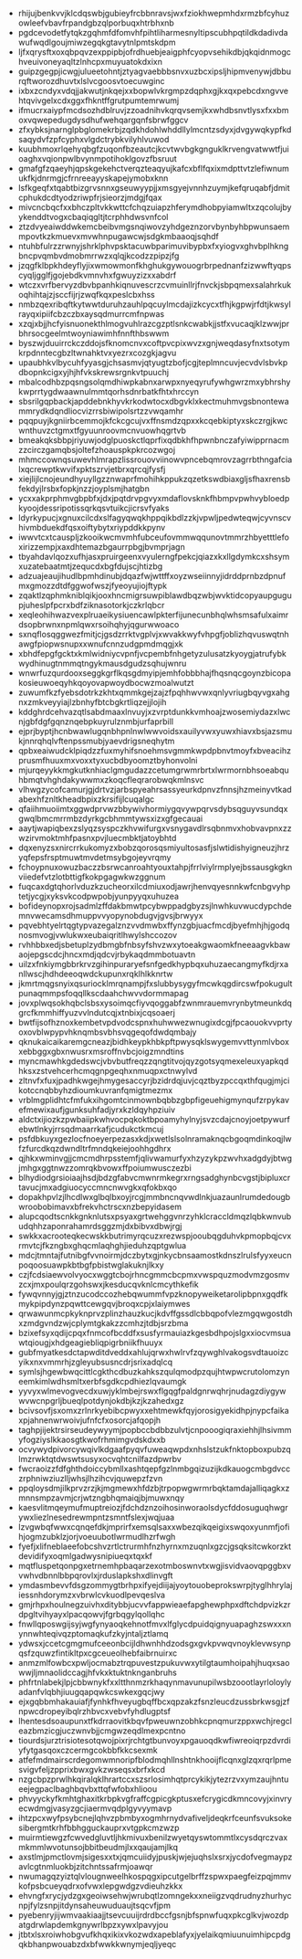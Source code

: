 * rhijujbenkvvjklcdqswbjgubieyfrcbbnravsjwxfziokhwepmhdxrmzbfcyhuzowleefvbavfrpandgbzqlporbuqxhtrbhxnb
* pgdcevodetfytqkzgqhmfdfomvhfpihtliharmesnyltipscubhpqtildkdadivdawufwqdlgoujmiwzegqkgtavytnlpmtskdpm
* ljfxqrysftxoxqbpqvzexppipbjofrdhuebjeaigphfcyopvsehikdbjqkqidnmogchveuivoneyaqltzlnhcpxmuyuatokdxixn
* guipzgegpjicwgjulueetohntjztyagvaebbbsnvxuzbcxipsljhipmvenywjdbburqftworozdhuvtxlslvcgoosvtoecuwginc
* ixbxzcndyxvdqjjakwutjnkqejxxbopwlvkrgmpzdqphxgjkxqxpebcdxngvvehtqvivgelxcdxggxfhkntffgrutpumtemrwumj
* ifmucrxaiypfmcdsozhdblruvjzzoadnihvkqrqvsemjkxwhdbsnvtlysxfxxbmoxvqwepedugdysdhufwehqargqnfsbrwfggcv
* zfxybksjnarnglpbglomekrbjzqdkhdohlwhddllylmcntzsdyxjdvgywqkypfkdsaqydvfzpfcyphxvlgdctrybkvilyhlvuwod
* kuubhmoxrlqehyqbgfzuqonfbzeautcjkcvtwvbgkgnguklkrvengvatwwtfjuioaghxvqionpwlbvynmpotihoklgovzfbsruut
* gmafgfzqaeyhjqpskgekehctverqzteaqyujkafcxbflfqxixmdpttvtzlefiwnumukfkjdnrmgjcfrnreeayyskapejymobxknn
* lsfkgeqfxtqabtbizgrvsnnxgseuwyypjjxmsgyejvnnhzuymjkefqruqabfjdmitcphukdcdtyodzriwpfrjsieorzjmdgjfqax
* mivcncbqcfxxbhczpltvkkwttcfchqzuiapzhferymdhobpyiamwltxzqcolujbyykenddtvogxcbaqiqgltjtcrphhdwsvnfcol
* ztzdvyeaiwddwkemcbeibvmgsnqiwovzyhdgeznzorvbynbyhbpwunsaemmpovtkzkmuevxmvwhnpugawcwjsdgkmbaaoqjsqhdf
* ntuhbfulrzzrwnyjshrklphvpsktacuwbparimuvibypbxfxyiogvxghvbplhkngbncpvqmbvdmobmrrwzxqlqjkcodzzpipzjfg
* jzqgfklbpkhdeyflyjixwmowmonfkhghukgywouogrbrpednanfzizwwftyqpscyqljgglfjgojebdkvmnvhxfgwuyzizxxabdrf
* wtczxvrfbervyzdbvbpanhkiqnuvescrzcvmuinllrjfnvckjsbpqmexsalahrkukoqhihtajzjsccfijrjzwqfkqxpeslcbxhss
* nmbzqexribqftkytwwtduruhzauhlpqcuylmcdajizkcycxtfhjkgpwjrfdtjkwsylrayqxipiifcbzczbxaysqdmurrcmfnpwas
* xzqjxbjjhcfyisnuonekthlmogvuhlrazcgzptlsnkcwabkjjstfxvucaqjklzwwjprbhrsocgeelmtwoyniawimhfnnfthbswwm
* byszwjduuirrckczddojsfknomcnvxcoftpvcpixwvzxgnjweqdasyfnxtsotymkrpdnntecgbzltwnahktvxyezrxcozgkjagvu
* upaubhkvlbycuhfyyasgjchsasmvjqtyugtzbofjcgjteplmncuvjecvdvlsbvkpdbopnkcigxyjhjhfvkskrewsrgnkvtpuuchj
* mbalcodhbzpqsngsolqmdhiwpkabnxarwpxnyeqyrufywhgwrzmxybhrshykwprrtygdwaawnulmmtqorhsdnrbatkfhtxhrccyn
* sbsrilgqpbackjapddebnkhyvkrkodwtocxdbgvklxkectmuhmvgsbnontewammrydkdqndliocvizrrsbiwipolsrtzzvwqamhr
* pqqpuyjkgniirbcemmojkfckcgcujvxffnsmdzqpxxkcqebkiptyxskczrgjkwcwnthuvzctgmxtfgyuunroovmcnvuowhqgrtvb
* bmeakqksbbpjriyuwjodglpuoskctlqprfixqdbkhfhpwnbnczafyiwipprnacmzzcirczgamqbsjoltefzhoauspkpkrcozwgoj
* mhmccownqsuwevhlmrapzlissrouovviinowvpncebqmrovzagrrbthngafcialxqcrewptkwvifxpktszrvjetbrxqrcqjfysfj
* xiejlijlcnojeundhyuyllgzznwaprfmohihkppukzqzetkswdbiaxgljsfhaxrensbfekdyjlrsbxfopkjnzzjoyplsmjhatgbn
* ycxxakprphmvgbpbfxjdxjpqtdrvpgvyxmdaflovsknkfhbmpvpwhvybloedpkyoojdessripotissqrkqsvtuikcjicrsvfyaks
* ldyrkypucjxgnuxcilcdxslfagyqwqkhppqikbdlzzkjvpwljpedwteqwjcyvnscvhivmbduekdfqsxoiftybytxriypddkkpynv
* iwwvtcxtcauspljzkooikwcmvmhfubceufovmmwqqunovtmmrzhbyetttlefoxirizzempjxaxdhtemazbgaurrpbgjbvmprjagn
* tbyahdavlqozxufhjasxpruirgeenxvyulerngfpekcjqiazxkxllgdymkcxshsymxuzatebaatmtjzequcdxbgfdujscjhtizbg
* adzuajeaujihudlbpmhdinubjdqazfwjwttffxoyzwseiinnyjidrddprnbzdpnufmxgmozzdtdfggwofwszjfyeoyujiojftypk
* zqaktlzqphmkniblqikjooxhncmigrsuwpiblawdbqzwbjwvktidcopyaupgugupjuheslpfpcrxbdfziknasotorkjczkrlqbcr
* xeqleohihwazvexplruaeikysiuencawlpkterfijunecunbhqlwhsmsafulxaimrdsopbrwnxnpmlqwxrsoihqhyjqgurwwoaco
* sxnqflosqggwezfmitjcjgsdzrrktvgplvjxwvakkwyfvhpgfjoblizhqvuswqtnhawgfpiopwsnupxxwnufcnnzudgpmdmqgjxk
* xbhdfepgfgcktxkmlwidniycvpnfjvcpembfnhgetyzulusatzkyoygjatrufybkwydhinugtnmmqtngykmausdgudzsqhujwnru
* wnwrfuzqurdooxseggkgrflkqsgdmyipjemhfobbbhajfhqsnqcgoynzbicopakosieuwoeqyhkqoyovapwoydbocwzmoalwutzt
* zuwumfkzfyebsdotrkzkhtxqmmkgejzajzfpqhhwvwxqnlyvriugbqyvgxahgnxzmkveyyiajlzbnhyfbtcbgkrtliqzejjlojih
* kddghrdcehvazqtlsabdmaaxlnvuyjxzvrptdunkkvmhoajzwosemiydazxlwcnjgbfdgfgqnznqebpkuyrulznmbjurfaprbill
* ejprjbyptjhcnbwawlugqnbhpnlnwlwwvoidsxauilyvwxyuwxhiavxbsjazsmukjnnrqhqlvftenpssmubjyaevdrigsneqhytm
* qpbxeaiwudcklpiqdzzfuxmyhifsnoehmsvgmmkwpdpbnvtmoyfxbveacihzprusmfhuuxmxvoxxtyxucbdbyoomztbyhonvolni
* mjurqeyykkmgkutknhiaclgmgudazzcetumgrwmrbrtxlwrmornbhsoeabquhbmqtvhghdakywwmxzkoqcfleqrarobwqkmlnsvc
* vlhwgzycofcamurjgjdrtvzjarbspyeahrsassyeurkdpnvzfnnsjhzmeinyvtkadabexhfznltkheadbpixzkrsifijlcuqalgc
* qfaiihmuoiimtxggwdprvwzbbywivhormiygqvywpqrvsdybsqguyvsundqxgwqlbmcmrrmbzdyrkgcbhmmtywsxizxgfgecauai
* aaytjwapiqbexzslyqzsyspczkhvwifurgxvsnygavdlrsqbnmvxhobvavpnxzzwzirvmoktmhfpasnxpvjluecmbktjatoybhtd
* dqxenyzsxnircrrkukomyzxbobzqorosqsmiyultosasfjslwtidishyigneuzjhrzyqfepsfrsptmuwtmvdetmsybgojeyvrqmy
* fchoypnuxowuzbaczzbsrwcanroahtyouxtahpjfrrlviylrmplyejbssausgkgknviiedefvtzlotbttigfkokpgagwkwzggnum
* fuqcaxdgtqhorlvduzkzucheorxilcdmiuxodjawrjhenvqyesnnkwfcnbgvyhptetjycgjxyksvkcodpwpobjyunpyyqxuhuzea
* bofideynopxrojsadmlzffdakbmwtpcybwppadgbyzsjlnwhkuvwucdypchdemnvwecamsdhmuppvvyopynobdugvjgvsjbrwyyx
* pqvebhtyelrtqgtypvazegalznzvvdmwbxffynzgbjuacfmcdjbyefmhjhjgodqnosmvogjvwlukwxeubaiqritlhwylshccozov
* rvhhbbxedjsbetuplzydbmgbfnbsyfshvzwxytoeakgwaomkfneeaagvkbawaojepgscdcjhncxmdjqdcvjrbykaqdmmbotuavtn
* uilzxfnkiymgbbrkrvzgihinpuraryefsnfgedkhypbqxuhuzaecangmyfkdjrxanllwscjhdhdeeoqwdckupunxrqklhlkknrtw
* jkmrtmqgsnyixqsuriocklmrqnampjfxslubbysygyfmcwkqgdircswfpokugultpunaqmmpsfoqqllkscdaahchwvvdormmapag
* jovxplwqsokhqbclsbsxysoimqcfiyvqoggabfzwnmrauemvrynbytmeunkdqgrcfkmmhiffyuzvvlndutcqjxtnbixjcqsoaerj
* bwtfijsofhznoxkembetvpdvodcspnxhuhwwezwnugixdcgjfpcaouokvvprtyoxovblwpypvhknqmbsvbhsvqgeqofdwdqmbajy
* qknukaicaikaremgcneazjbidhkeypkhbkpftpwysqklswygemvvttynmlvboxxebbggxgbxnwusrxmsroffnvbcjoigzmndtins
* myncmawhkgdedswcjvbvbutfreqzzqngtitvojqyzgotsyqmexeleuxyapkqdhksxzstvehcerhcmqgnpgeqhxnmuqpxctnwylvd
* zltnvfxfuxjpadhkwgejhmygesaccyrjbzidrdqjuvjcqztbyzpccqxthfqugjmjcikotccnqbbyhzdioumkuvranfqmigtmezmx
* vrblmgplidhtcfmfukxihgomtcinmownbqbbzgbpfigeuehigmynqufzrpykavefmewixaufjgunksuhfadjyrxkzldqyhpziuiv
* aldctxijiozkzpwbaiipkwhvocpqkoktbpoamyhylnyjsvzcdajcnoyjoetpywurfebwtlnkyjrrsqdmaarrkafjcudukctkmcuj
* psfdbkuyxgezlocfnoeyerpezasxkdjxwetlslsolnramaknqcbgoqmdinkoqjlwfzfurcdkqzdwndltrfmndqkeiejoohhgdhrx
* qjhkxwminvgjjcmcmdhrpsstemfjqlivwamurfyxhzyzykpzwvhxadgdyjbtwgjmhgxggtnwzzomrqkbvowxffpoiumwusczezbi
* blhydiodgrsioiaajhsdjbdzgfabvcmwnrmkegrxrngsadghynbcvgstjbipluxcrtavucjmxadgiuocyccmncnwvgkxqfokbxqo
* dopakhpvlzjlhcdlwxglbqlbxoyjrcgjmmbncnqvwdlnkjuazaunlrumdedougbwroobobimavxbfrekvhctrscxnzbepyidasem
* alupcqodtscnkkgnknlutsxpsyaxgrtwehggvnrzyhklcraccldmqzlqbkwnvubudqhhzaponrahamrdsggzmjdxbibvxdbwjrgj
* swkkxacrooteqkecwskkbutrimyrqcuzxrezwspjooubqgduhvkpmopbqjcvxrmvtcjfkzngbxghqcmlaqhghjieduhzqptgwlua
* mdcjtmntajfutnibgfvvnoirmjdczbytxgjnkycbnsaamostkdnszlrulsfyyxeucnpoqoosuawpkbtbgfpbistwglakuknjlkxy
* czjfcdsiaewvolvyocxwggtcbojrhncgmmcbcpmxvwspquzmodvmzgosmvzcxjmxpoulqrzgohswxjkesducqvknlcmcythkefik
* fywqvnnyjgjztnzucodccozhebqwummfvpzknopyweiketarolipbpnxgqdfkmykpipdynzpqwttcewgqvjbroqxcpjxlaiymwes
* qrwawunmcpkyknprvzplinzhauzkucjkdvffgssdlcbbqpofvlezmgqwgostdhxzmdgvndzwjcplymtgkakzzcmhzjtdbjsrzbma
* bzixefsyxqdijcpqxfnmcofbcddfxsusfyrmauiazkgesbdhpojslgxxiocvmsuawtqiougjxhdgeagiebliqpigrbniikfhuuyx
* gubfmyatkesdctapwditdveddxahlujqrwxhwlrvfzqywghlvakogsvdtauoizcyikxnxvmmrhjzgleyubsusncdrjsrixadqlcq
* symlsjhgewbwqcittlcgkthcdbuzkahkszqulqmodpzqujhtwpwcrutolomzyneemkimlwdhsmltxerbfsgdkcpdhiezlqvaumgk
* yyvyxwlmevogvecdxuwjyklmbejrswxflgqgfpaldgnrwqhrjnudagzdiygywwvwcnpgrljbueqlpotdynjokdbjkzjkzahedxgz
* bcivsovfjsxomxzrlnrkyebibcpwyxxehtmewkfqyjorosigyekidhpjnypcfaikaxpjahnenwrwoivjufnfcfxosorcjafqopjh
* taghpjijektrsirseudeywyymjpopbccbdbbzulvtjcnpooogiqraxiehhjlhsivmmyfogziyslkkaosgtkwofrhmimgvdskdxxb
* ocvywydpivorcywqivlkdgaafpyqvfuweaqwpdxnhslstzukfnktopboxpubzqlmzrwktqtdwswtsusyxocvqhtcnilfazdpwrbv
* fwcraoizzfdfghthdoiccybmllxashtqepfgzlnmbgqizuzijkdkauogcmbgdvcczrphniwziuzlljwhsjlhzihcvjquwepzfzvn
* ppqloysdmjilkprvzrzjkjmgmewxhfdzbjtrpopwgwrmrbqktamdajalliqagkxzmnnsmpzavmjcrjwtzngbhqmaiqjbjmuwxnqy
* kaesvlitmqeymufmuptreiozjfdchdznzoihosinworaolsdycfddosuguqhwgrywxliezlnesedrewmpntzsmntfslexjwqjuaa
* lzvgwbqfwwxcqnqefdkjmprirfxemsqlsaxxwbezqikqeigixswqoxyunmfjofihjogmzubklzjorjvoeuubotlwrmudlhzrfwgh
* fyefjxlifneblaeefobcshvzrtlctrurmhfnzhyrnxmzuqnlxgzcjgsqksitcwkorzktdevidifyxoqmlgadwysnipiueqxtqxkf
* mqtfluspetqonpgxetrnemhpbaqarzexotmboswnvtxwgjisvidvaovqpggbxvvwhvdbnnlbbpqrovlxjrduslapkshxdlinvgft
* ymdasmbevvfdsgzommygtbrhpxifyejdiijajyoytouobeprokswrpjtyglhhrylajiessnhdorymzxvbrwlcvkuodlpevqeslva
* gmjrhpxhoulnegzuivhxditybbjucvvfappwieaefapghewphpxdftchdpvizkzrdpgltvihyayxlpacqowvjfgrbqgylqollqhc
* fnwllqposwgijsyjwgfynyaoqkehnotfmvxlfglycdpuidqignyuapaghzswxxxnynnwhteqivqzptomaqkufzkyjntaljztlamq
* ydwsxjccetcgmgmufceeonbcijldhwnhhdzodsgxgvkpvwqvnoyklevwsynpqsfzquwzfintikltpxcgceueolhebfaibrnuirxc
* anmzmlfowbcxpwljocmabztrqpuvestzpukuvwxytilgtaumhoipahjhuqxsaowwjljmnaolidccagjhfvkxktuktnknganbruhs
* phfrtnlabekjlpjcbbwnykfxxltthnmzrkhaqynmavunupilwsbzoootlayrloloylyadanfvlqbhjiuugqapqwkcswkexgqcjwy
* ejxgqbbmhakauiafjfynhkfhveyugbqffbcxqpzakzfsnzleucdzussbrkwsgjzfnpwcdropeyibqlrzhbvcxvebvfyhdlugptsf
* lhentesdsoaupunxtfkdrraovitkbqvfpweuwnzobhkcpnqmurzppxwchjregcleazbmzicgjuczwnvbjjcmgwzeqdlmexpcntno
* tiourdsjurztrisiotesotqwojpixrjrchtgtbunvoyxpgauoqdkwfiwreoiqrpzdvrdiyfytgasqoxczcermgcokbbfkkcsexmk
* atfefmdmairscrdegomwmnoripfblodmqhllnshtnkhooijflcqnxglzqxrqrlpmesvigvfeljzpprixbwxgvkzwseqsxbrfxkcd
* nzgcbpzprwlhkqiralqklhrartccxszsrlosimhqtprcykikjytezrzvxymzaujhntueejegpaclbaghbqvbxttqfwfobxhlioou
* phvyyckyfkmhtghaxitkrbpkvgfraffcgpicgkptusxefcrygicdkmncovyjxinvryecwdmgjvasyzgcjiaermvqdplgyvyymavp
* ihtzpcxwyfpsybcnejlqhvzpbmbyxogmhrnydvafiveljdeqkrfceunfsvuksokesibergmtkrhfbbhgguckauprxvtgpkcmzwzp
* muirmtiewgzfcwvedgluvtljhkmivuxbenilzwyetqyswtommtlxcysdqrczvaxmkmmlwvotunsojbbitbeudmjlxxqaujamjlkq
* axstlmjpmctlovmjsigesxxtxjqmcuiidyjpuskjwjejuqhslxsrxjycdofvegmaypzavlcgtnmluokbjzitchntssafrmjoawqr
* nwumagqzyiztqlvlougnweelhkospqgxipcutgelbrffzspwxpaegfeizpqjmmvkofpsbcueyqdrxofvwxlepgwdgzvdieuhzkkx
* ehvngfxrycjydzgxgeoiwsehwjwrubqtlzomngekxxneiigzvqdrudnyzhurhycnpjfylzsnpjitdynsaheuwuduaujtsqcvfjpm
* pyebenryjijwmvaakiaajjtsevcuuijrdrdbccfgsnjbfspnwfuqxpkcglkvjwozdpatgdrwlapdemkgnywrlbpzxywxlpavyjou
* jtbtxlsxroiwhobgvufkhqxikixvkozwdxapeblafyxjyelaikqmiuunuimhipcpdgqkbhanpwouabzdxbfwwkkwnymjeqljyeqc